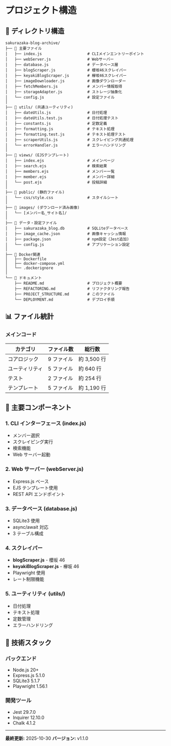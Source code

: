 # プロジェクト構造

## 📁 ディレクトリ構造

```
sakurazaka-blog-archive/
├── 📄 主要ファイル
│   ├── index.js                    # CLIメインエントリーポイント
│   ├── webServer.js                # Webサーバー
│   ├── database.js                 # データベース層
│   ├── blogScraper.js              # 櫻坂46スクレイパー
│   ├── keyakiBlogScraper.js        # 欅坂46スクレイパー
│   ├── imageDownloader.js          # 画像ダウンローダー
│   ├── fetchMembers.js             # メンバー情報取得
│   ├── storageAdapter.js           # ストレージ抽象化
│   └── config.js                   # 設定ファイル
│
├── 📂 utils/ (共通ユーティリティ)
│   ├── dateUtils.js                # 日付処理
│   ├── dateUtils.test.js           # 日付処理テスト
│   ├── constants.js                # 定数定義
│   ├── formatting.js               # テキスト処理
│   ├── formatting.test.js          # テキスト処理テスト
│   ├── scraperUtils.js             # スクレイピング共通処理
│   └── errorHandler.js             # エラーハンドリング
│
├── 📂 views/ (EJSテンプレート)
│   ├── index.ejs                   # メインページ
│   ├── search.ejs                  # 検索結果
│   ├── members.ejs                 # メンバー一覧
│   ├── member.ejs                  # メンバー詳細
│   └── post.ejs                    # 投稿詳細
│
├── 📂 public/ (静的ファイル)
│   └── css/style.css               # スタイルシート
│
├── 📂 images/ (ダウンロード済み画像)
│   └── [メンバー名_サイト名]/
│
├── 📄 データ・設定ファイル
│   ├── sakurazaka_blog.db          # SQLiteデータベース
│   ├── image_cache.json            # 画像キャッシュ情報
│   ├── package.json                # npm設定（Jest追加)
│   └── config.js                   # アプリケーション設定
│
├── 📄 Docker関連
│   ├── Dockerfile
│   ├── docker-compose.yml
│   └── .dockerignore
│
└── 📄 ドキュメント
    ├── README.md                   # プロジェクト概要
    ├── REFACTORING.md              # リファクタリング報告
    ├── PROJECT_STRUCTURE.md        # このファイル
    └── DEPLOYMENT.md               # デプロイ手順
```

## 📊 ファイル統計

### メインコード

| カテゴリ       | ファイル数 | 総行数      |
| -------------- | ---------- | ----------- |
| コアロジック   | 9 ファイル | 約 3,500 行 |
| ユーティリティ | 5 ファイル | 約 640 行   |
| テスト         | 2 ファイル | 約 254 行   |
| テンプレート   | 5 ファイル | 約 1,190 行 |

## 🎯 主要コンポーネント

### 1. CLI インターフェース (index.js)

- メンバー選択
- スクレイピング実行
- 検索機能
- Web サーバー起動

### 2. Web サーバー (webServer.js)

- Express.js ベース
- EJS テンプレート使用
- REST API エンドポイント

### 3. データベース (database.js)

- SQLite3 使用
- async/await 対応
- 3 テーブル構成

### 4. スクレイパー

- **blogScraper.js** - 櫻坂 46
- **keyakiBlogScraper.js** - 欅坂 46
- Playwright 使用
- レート制限機能

### 5. ユーティリティ (utils/)

- 日付処理
- テキスト処理
- 定数管理
- エラーハンドリング

## 🔧 技術スタック

### バックエンド

- Node.js 20+
- Express.js 5.1.0
- SQLite3 5.1.7
- Playwright 1.56.1

### 開発ツール

- Jest 29.7.0
- Inquirer 12.10.0
- Chalk 4.1.2

---

**最終更新:** 2025-10-30
**バージョン:** v1.1.0
